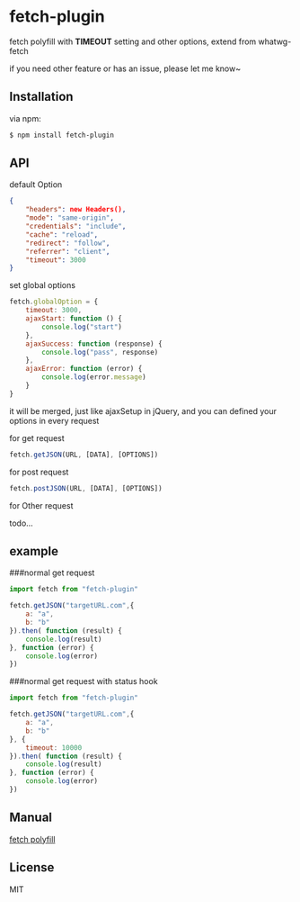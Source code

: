 # fetch-plugin

fetch polyfill with **TIMEOUT** setting and other options, extend from whatwg-fetch

if you need other feature or has an issue, please let me know~

## Installation

via npm:

```bash
$ npm install fetch-plugin
```

## API

default Option

```json
{
    "headers": new Headers(),
    "mode": "same-origin",
    "credentials": "include",
    "cache": "reload",
    "redirect": "follow",
    "referrer": "client",
    "timeout": 3000
}
```

set global options

```js
fetch.globalOption = {
    timeout: 3000,
    ajaxStart: function () {
        console.log("start")
    },
    ajaxSuccess: function (response) {
        console.log("pass", response)
    },
    ajaxError: function (error) {
        console.log(error.message)
    }
}
```
it will be merged, just like ajaxSetup in jQuery, and you can defined your options in every request

for get request

```js
fetch.getJSON(URL, [DATA], [OPTIONS])
```

for post request

```js
fetch.postJSON(URL, [DATA], [OPTIONS])
```

for Other request

todo...

## example

###normal get request
``` js
import fetch from "fetch-plugin"

fetch.getJSON("targetURL.com",{
    a: "a",
    b: "b"
}).then( function (result) {
    console.log(result)
}, function (error) {
    console.log(error)
})
```

###normal get request with status hook
``` js
import fetch from "fetch-plugin"

fetch.getJSON("targetURL.com",{
    a: "a",
    b: "b"
}, {
    timeout: 10000
}).then( function (result) {
    console.log(result)
}, function (error) {
    console.log(error)
})
```

## Manual

[fetch polyfill](https://github.com/github/fetch)

## License

MIT